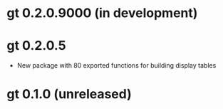 # gt 0.2.0.9000 (in development)

# gt 0.2.0.5

* New package with 80 exported functions for building display tables

# gt 0.1.0 (unreleased)
